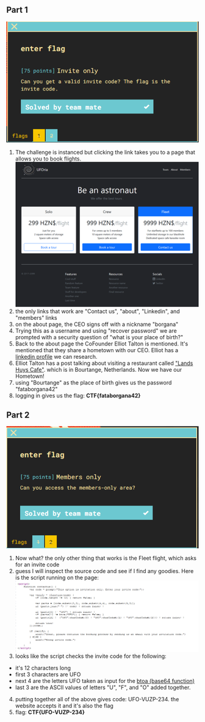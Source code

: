 ## Part 1

![q1](question.png)

1) The challenge is instanced but clicking the link takes you to a page that allows you to book flights.
![page](page.png)
2) the only links that work are "Contact us", "about", "Linkedin", and "members" links
3) on the about page, the CEO signs off with a nickname "borgana"
5) Trying this as a username and using "recover password" we are prompted with a security question of "what is your place of birth?"
6) Back to the about page the CoFounder Elliot Talton is mentioned. It's mentioned that they share a hometown with our CEO. Elliot has a [linkedin profile](https://www.linkedin.com/in/elliot-talton/detail/recent-activity/) we can research.
7) Elliot Talton has a post talking about visiting a restaurant called ["Lands Huys Cafe"](https://www.google.com/search?client=firefox-b-1-d&q=Lands+Huys+Caf%C3%A9). which is in Bourtange, Netherlands.  Now we have our Hometown!
8) using "Bourtange" as the place of birth gives us the password "fataborgana42"
9) logging in gives us the flag: **CTF{fataborgana42}**

## Part 2
![q2](q2.png)

1) Now what? the only other thing that works is the Fleet flight, which asks for an invite code
2) guess I will inspect the source code and see if I find any goodies.  Here is the script running on the page:
![source](source.png)
3) looks like the script checks the invite code for the following:
- it's 12 characters long
- first 3 characters are UFO
- next 4 are the letters UFO taken as input for the [btoa (base64 function)](https://developer.mozilla.org/en-US/docs/Web/API/WindowOrWorkerGlobalScope/btoa)
- last 3 are the ASCII values of letters "U", "F", and "O" added together.
4) putting together all of the above gives code: UFO-VUZP-234. the website accepts it and it's also the flag
5) flag: **CTF{UFO-VUZP-234}**